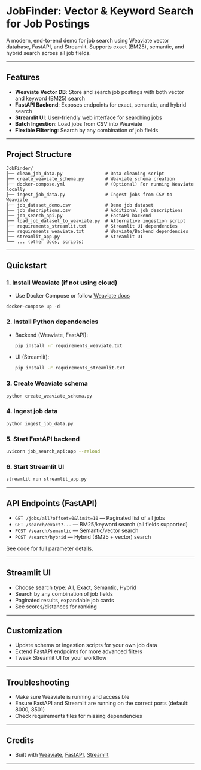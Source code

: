 # JobFinder: Vector & Keyword Search for Job Postings

A modern, end-to-end demo for job search using Weaviate vector database, FastAPI, and Streamlit. Supports exact (BM25), semantic, and hybrid search across all job fields.

---

## Features
- **Weaviate Vector DB**: Store and search job postings with both vector and keyword (BM25) search
- **FastAPI Backend**: Exposes endpoints for exact, semantic, and hybrid search
- **Streamlit UI**: User-friendly web interface for searching jobs
- **Batch Ingestion**: Load jobs from CSV into Weaviate
- **Flexible Filtering**: Search by any combination of job fields

---

## Project Structure

```
JobFinder/
├── clean_job_data.py                # Data cleaning script
├── create_weaviate_schema.py        # Weaviate schema creation
├── docker-compose.yml               # (Optional) For running Weaviate locally
├── ingest_job_data.py               # Ingest jobs from CSV to Weaviate
├── job_dataset_demo.csv             # Demo job dataset
├── job_descriptions.csv             # Additional job descriptions
├── job_search_api.py                # FastAPI backend
├── load_job_dataset_to_weaviate.py  # Alternative ingestion script
├── requirements_streamlit.txt       # Streamlit UI dependencies
├── requirements_weaviate.txt        # Weaviate/Backend dependencies
├── streamlit_app.py                 # Streamlit UI
└── ... (other docs, scripts)
```

---

## Quickstart

### 1. Install Weaviate (if not using cloud)
- Use Docker Compose or follow [Weaviate docs](https://weaviate.io/developers/weaviate/installation)

```
docker-compose up -d
```

### 2. Install Python dependencies

- Backend (Weaviate, FastAPI):
  ```bash
  pip install -r requirements_weaviate.txt
  ```
- UI (Streamlit):
  ```bash
  pip install -r requirements_streamlit.txt
  ```

### 3. Create Weaviate schema

```bash
python create_weaviate_schema.py
```

### 4. Ingest job data

```bash
python ingest_job_data.py
```

### 5. Start FastAPI backend

```bash
uvicorn job_search_api:app --reload
```

### 6. Start Streamlit UI

```bash
streamlit run streamlit_app.py
```

---

## API Endpoints (FastAPI)

- `GET /jobs/all?offset=0&limit=10` — Paginated list of all jobs
- `GET /search/exact?...` — BM25/keyword search (all fields supported)
- `POST /search/semantic` — Semantic/vector search
- `POST /search/hybrid` — Hybrid (BM25 + vector) search

See code for full parameter details.

---

## Streamlit UI
- Choose search type: All, Exact, Semantic, Hybrid
- Search by any combination of job fields
- Paginated results, expandable job cards
- See scores/distances for ranking

---

## Customization
- Update schema or ingestion scripts for your own job data
- Extend FastAPI endpoints for more advanced filters
- Tweak Streamlit UI for your workflow

---

## Troubleshooting
- Make sure Weaviate is running and accessible
- Ensure FastAPI and Streamlit are running on the correct ports (default: 8000, 8501)
- Check requirements files for missing dependencies

---

## Credits
- Built with [Weaviate](https://weaviate.io/), [FastAPI](https://fastapi.tiangolo.com/), [Streamlit](https://streamlit.io/)

---

